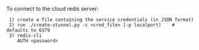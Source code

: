 
To connect to the cloud redis server:

     1) create a file containing the service credentials (in JSON format)
     2) run ./create-stunnel.py -c <cred_file> [-p localport]    # defaults to 6379
     3) redis-cli
     	AUTH <password>


